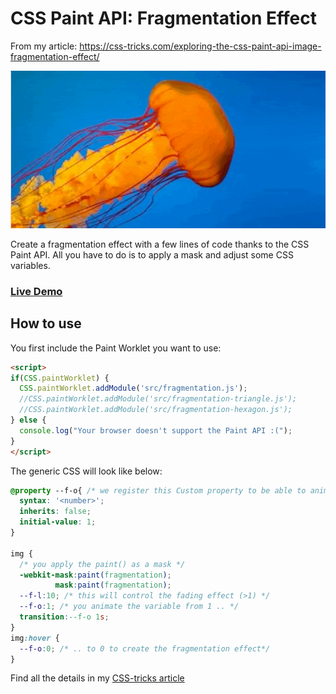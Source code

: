 # CSS Paint API: Fragmentation Effect
From my article: https://css-tricks.com/exploring-the-css-paint-api-image-fragmentation-effect/

![CSS fragmentation effect](header.gif)

Create a fragmentation effect with a few lines of code thanks to the CSS Paint API. All you have to do is to apply a mask and adjust some CSS variables.

### [Live Demo](https://afif13.github.io/CSS-fragmentation-effect)

## How to use

You first include the Paint Worklet you want to use:

```html
<script>
if(CSS.paintWorklet) {              
  CSS.paintWorklet.addModule('src/fragmentation.js');
  //CSS.paintWorklet.addModule('src/fragmentation-triangle.js');
  //CSS.paintWorklet.addModule('src/fragmentation-hexagon.js');
} else {
  console.log("Your browser doesn't support the Paint API :(");
}
</script>
```
The generic CSS will look like below:

```css
@property --f-o{ /* we register this Custom property to be able to animate it */
  syntax: '<number>';
  inherits: false;
  initial-value: 1;
}

img {
  /* you apply the paint() as a mask */
  -webkit-mask:paint(fragmentation);
          mask:paint(fragmentation);
  --f-l:10; /* this will control the fading effect (>1) */
  --f-o:1; /* you animate the variable from 1 .. */
  transition:--f-o 1s;
}
img:hover { 
  --f-o:0; /* .. to 0 to create the fragmentation effect*/
}
```




Find all the details in my [CSS-tricks article](https://css-tricks.com/exploring-the-css-paint-api-image-fragmentation-effect/)
